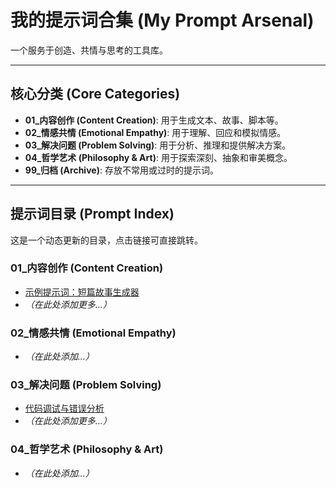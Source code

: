 # 我的提示词合集 (My Prompt Arsenal)

一个服务于创造、共情与思考的工具库。

---

## 核心分类 (Core Categories)

*   **01_内容创作 (Content Creation)**: 用于生成文本、故事、脚本等。
*   **02_情感共情 (Emotional Empathy)**: 用于理解、回应和模拟情感。
*   **03_解决问题 (Problem Solving)**: 用于分析、推理和提供解决方案。
*   **04_哲学艺术 (Philosophy & Art)**: 用于探索深刻、抽象和审美概念。
*   **99_归档 (Archive)**: 存放不常用或过时的提示词。

---

## 提示词目录 (Prompt Index)

这是一个动态更新的目录，点击链接可直接跳转。

### 01_内容创作 (Content Creation)
- [示例提示词：短篇故事生成器](./prompts/01_Content_Creation/story_generator.md)
- *（在此处添加更多...）*

### 02_情感共情 (Emotional Empathy)
- *（在此处添加...）*

### 03_解决问题 (Problem Solving)
- [代码调试与错误分析](./prompts/03_Problem_Solving/code_debugger.md)
- *（在此处添加更多...）*

### 04_哲学艺术 (Philosophy & Art)
- *（在此处添加...）*

